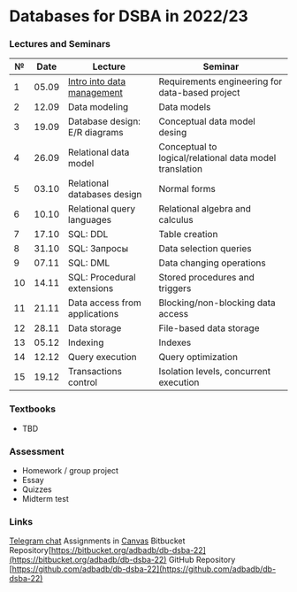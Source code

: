 # Databases for DSBA in 2022/23  #

### Lectures and Seminars ###

| № | Date | Lecture	                              | Seminar	                                |
|---|------|-------------------------------------|------------------------------------------|
| 1 | 05.09| [Intro into data management](lectures/DB-2022-lec01.pdf)	| Requirements engineering for data-based project| 
| 2 | 12.09| Data modeling | Data models | 
| 3 | 19.09| Database design: E/R diagrams | Conceptual data model desing | 
| 4 | 26.09| Relational data model | Conceptual to logical/relational data model translation | 
| 5 | 03.10| Relational databases design | Normal forms | 
| 6 | 10.10| Relational query languages | Relational algebra and calculus | 
| 7 | 17.10| SQL: DDL | Table creation | 
| 8 | 31.10| SQL: Запросы	| Data selection queries | 
| 9 | 07.11| SQL: DML	| Data changing operations|
| 10| 14.11| SQL: Procedural extensions | Stored procedures and triggers |
| 11| 21.11| Data access from applications | Blocking/non-blocking data access  |
| 12| 28.11| Data storage | File-based data storage |
| 13| 05.12| Indexing | Indexes |
| 14| 12.12| Query execution | Query optimization |
| 15| 19.12| Transactions control | Isolation levels, concurrent execution |

### Textbooks ###

* TBD

### Assessment ###

* Homework / group project
* Essay
* Quizzes
* Midterm test

### Links ###
[Telegram chat](https://t.me/+2CCPjiPs_JA0NDE6)
Assignments in [Canvas](https://canvas.instructure.com/enroll/3WN9W9)
Bitbucket Repository[https://bitbucket.org/adbadb/db-dsba-22](https://bitbucket.org/adbadb/db-dsba-22)
GitHub Repository [https://github.com/adbadb/db-dsba-22](https://github.com/adbadb/db-dsba-22)